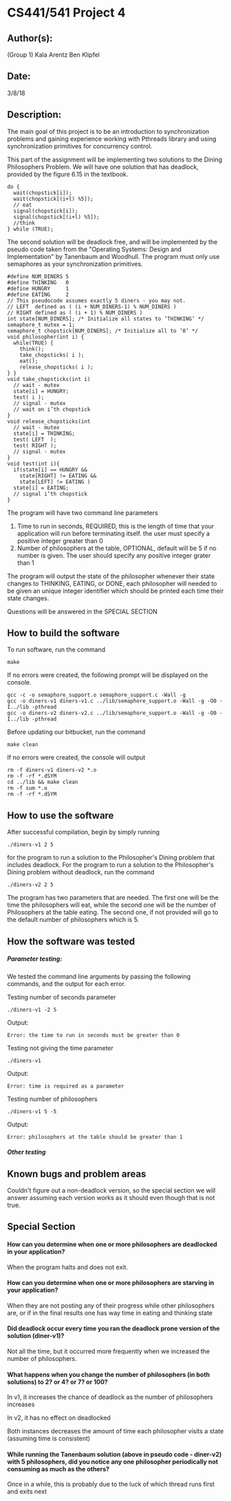 # CS441/541 Project 4

## Author(s):

(Group 1)
Kala Arentz
Ben Klipfel


## Date:

3/8/18

## Description:

The main goal of this project is to be an introduction to synchronization problems and gaining experience working with Pthreads library and using synchronization primitives for concurrency control.

This part of the assignment will be implementing two solutions to the Dining Philosophers Problem. We will have one solution that has deadlock, provided by the figure 6.15 in the textbook.
```
do {
  wait(chopstick[i]);
  wait(chopstick[(i+l) %5]);
  // eat
  signal(chopstick[i]);
  signal(chopstick[(i+l) %5]);
  //think
} while (TRUE);
```

The second solution will be deadlock free, and will be implemented by the pseudo code taken from the "Operating Systems: Design and Implementation" by Tanenbaum and Woodhull. The program must only use semaphores as your synchronization primitives.
```
#define NUM_DINERS 5
#define THINKING   0
#define HUNGRY     1
#define EATING     2
// This pseudocode assumes exactly 5 diners - you may not.
// LEFT  defined as ( (i + NUM_DINERS-1) % NUM_DINERS )
// RIGHT defined as ( (i + 1) % NUM_DINERS )
int state[NUM_DINERS]; /* Initialize all states to ’THINKING’ */
semaphore_t mutex = 1;
semaphore_t chopstick[NUM_DINERS]; /* Initialize all to ’0’ */
void philosopher(int i) {
  while(TRUE) {
    think();
    take_chopsticks( i );
    eat();
    release_chopsticks( i );
} }
void take_chopsticks(int i)
  // wait - mutex
  state[i] = HUNGRY;
  test( i );
  // signal - mutex
  // wait on i’th chopstick
}
void release_chopsticks(int
  // wait - mutex
  state[i] = THINKING;
  test( LEFT  );
  test( RIGHT );
  // signal - mutex
}
void test(int i){
  if(state[i] == HUNGRY &&
    state[RIGHT] != EATING &&
    state[LEFT] != EATING )
  state[i] = EATING;
  // signal i’th chopstick
}
```

The program will have two command line parameters

1. Time to run in seconds, REQUIRED, this is the length of time that your application will run before terminating itself. the user must specify a positive integer greater than 0
2. Number of philosophers at the table, OPTIONAL, default will be 5 if no number is given. The user should specify any positive integer grater than 1

The program will output the state of the philosopher whenever their state changes to THINKING, EATING, or DONE, each philosopher will needed to be given an unique integer identifier which should be printed each time their state changes.

Questions will be answered in the SPECIAL SECTION

## How to build the software

To run software, run the command
```
make
```
If no errors were created, the following prompt will be displayed on the console.
```
gcc -c -o semaphore_support.o semaphore_support.c -Wall -g
gcc -o diners-v1 diners-v1.c ../lib/semaphore_support.o -Wall -g -O0 -I../lib -pthread
gcc -o diners-v2 diners-v2.c ../lib/semaphore_support.o -Wall -g -O0 -I../lib -pthread
```

Before updating our bitbucket, run the command
```
make clean
```
If no errors were created, the console will output
```
rm -f diners-v1 diners-v2 *.o
rm -f -rf *.dSYM
cd ../lib && make clean
rm -f sum *.o
rm -f -rf *.dSYM
```

## How to use the software

After successful compilation, begin by simply running
```
./diners-v1 2 5
```
for the program to run a solution to the Philosopher's Dining problem that includes deadlock.
For the program to run a solution to the Philosopher's Dining problem without deadlock, run the command
```
./diners-v2 2 5
```

The program has two parameters that are needed. The first one will be the time the philosophers will eat, while the second one will be the number of Philosophers at the table eating. The second one, if not provided will go to the default number of philosophers which is 5.
## How the software was tested

##### Parameter testing:
We tested the command line arguments by passing the following commands, and the output for each error.

Testing number of seconds parameter
```
./diners-v1 -2 5
```
Output:
```
Error: the time to run in seconds must be greater than 0
```

Testing not giving the time parameter
```
./diners-v1
```
Output:
```
Error: time is required as a parameter
```

Testing number of philosophers
```
./diners-v1 5 -5
```
Output:
```
Error: philosophers at the table should be greater than 1
```
##### Other testing


## Known bugs and problem areas

Couldn't figure out a non-deadlock version, so the special section we will answer
assuming each version works as it should even though that is not true.

## Special Section

#### How can you determine when one or more philosophers are deadlocked in your application?

When the program halts and does not exit.

#### How can you determine when one or more philosophers are starving in your application?

When they are not posting any of their progress while other philosophers are, or if in the final
results one has way time in eating and thinking state

#### Did deadlock occur every time you ran the deadlock prone version of the solution (diner-v1)?
Not all the time, but it occurred more frequently when we increased the number of
philosophers.

#### What happens when you change the number of philosophers (in both solutions) to 2? or 4? or 7? or 100?

In v1, it increases the chance of deadlock as the number of philosophers increases

In v2, it has no effect on deadlocked

Both instances decreases the amount of time each philosopher visits a state (assuming time is consistent)

#### While running the Tanenbaum solution (above in pseudo code - diner-v2) with 5 philosophers, did you notice any one philosopher periodically not consuming as much as the others?
Once in a while, this is probably due to the luck of which thread runs first and exits next
